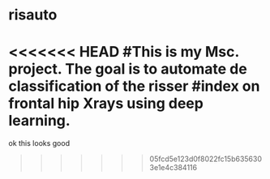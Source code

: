 # risauto

<<<<<<< HEAD
#This is my Msc. project. The goal is to automate de classification of the risser
#index on frontal hip Xrays using deep learning.
=======
ok this looks good
>>>>>>> 05fcd5e123d0f8022fc15b6356303e1e4c384116
